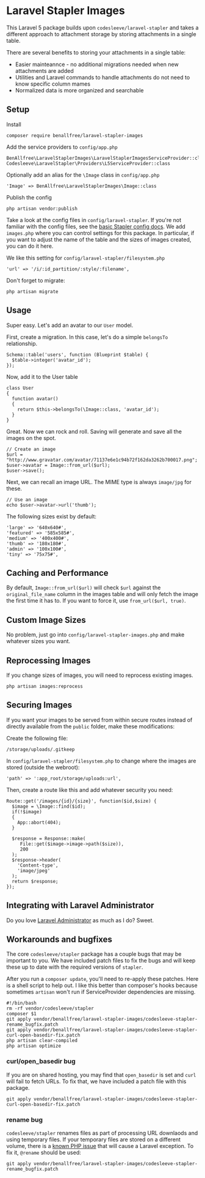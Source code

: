 # Laravel Stapler Images

This Laravel 5 package builds upon `codesleeve/laravel-stapler` and takes a different approach to attachment storage by storing attachments in a single table.

There are several benefits to storing your attachments in a single table:

* Easier mainteannce - no additional migrations needed when new attachments are added
* Utilities and Laravel commands to handle attachments do not need to know specific column mames
* Normalized data is more organized and searchable

## Setup

Install

    composer require benallfree/laravel-stapler-images

Add the service providers to `config/app.php`

    BenAllfree\LaravelStaplerImages\LaravelStaplerImagesServiceProvider::class
    Codesleeve\LaravelStapler\Providers\L5ServiceProvider::class    

Optionally add an alias for the `\Image` class in `config/app.php`

    'Image' => BenAllfree\LaravelStaplerImages\Image::class

Publish the config

    php artisan vendor:publish

Take a look at the config files in `config/laravel-stapler`. If you're not familiar with the config files, see the [basic Stapler config docs](https://github.com/CodeSleeve/stapler/blob/master/docs/configuration.md). We add `images.php` where you can control settings for this package. In particular, if you want to adjust the name of the table and the sizes of images created, you can do it here.

We like this setting for `config/laravel-stapler/filesystem.php`

    'url' => '/i/:id_partition/:style/:filename',

Don't forget to migrate:

    php artisan migrate

## Usage

Super easy. Let's add an avatar to our `User` model.

First, create a migration. In this case, let's do a simple `belongsTo` relationship.

    Schema::table('users', function (Blueprint $table) {
      $table->integer('avatar_id');
    });

Now, add it to the User table

    class User
    {
      function avatar()
      {
        return $this->belongsTo(\Image::class, 'avatar_id');
      }
    }

Great. Now we can rock and roll. Saving will generate and save all the images on the spot.

    // Create an image
    $url = "http://www.gravatar.com/avatar/71137e6e1c94b72f162da3262b700017.png";
    $user->avatar = Image::from_url($url);
    $user->save();

Next, we can recall an image URL. The MIME type is always `image/jpg` for these.

    // Use an image
    echo $user->avatar->url('thumb');

The following sizes exist by default:

    'large' => '640x640#',
    'featured' => '585x585#',
    'medium' => '400x400#',
    'thumb' => '180x180#',
    'admin' => '100x100#',
    'tiny' => '75x75#',

## Caching and Performance

By default, `Image::from_url($url)` will check `$url` against the `original_file_name` column in the images table and will only fetch the image the first time it has to. If you want to force it, use `from_url($url, true)`.

## Custom Image Sizes

No problem, just go into `config/laravel-stapler-images.php` and make whatever sizes you want.

## Reprocessing Images

If you change sizes of images, you will need to reprocess existing images.

    php artisan images:reprocess

## Securing Images

If you want your images to be served from within secure routes instead of directly available from the `public` folder, make these modifications:

Create the following file:

    /storage/uploads/.gitkeep

In `config/laravel-stapler/filesystem.php` to change where the images are stored (outside the webroot):

	'path' => ':app_root/storage/uploads:url',

Then, create a route like this and add whatever security you need:

    Route::get('/images/{id}/{size}', function($id,$size) {
      $image = \Image::find($id);
      if(!$image)
      {
        App::abort(404);
      }
  
      $response = Response::make(
         File::get($image->image->path($size)), 
         200
      );
      $response->header(
        'Content-type',
        'image/jpeg'
      );
      return $response;
    });

## Integrating with Laravel Administrator

Do you love [Laravel Administrator](https://github.com/FrozenNode/Laravel-Administrator) as much as I do? Sweet.


## Workarounds and bugfixes

The core `codesleeve/stapler` package has a couple bugs that may be important to you. We have included patch files to fix the bugs and will keep these up to date with the required versions of `stapler`.

After you run a `composer update`, you'll need to re-apply these patches. Here is a shell script to help out. I like this better than composer's hooks because sometimes `artisan` won't run if ServiceProvider dependencies are missing.

    #!/bin/bash
    rm -rf vendor/codesleeve/stapler
    composer $1
    git apply vendor/benallfree/laravel-stapler-images/codesleeve-stapler-rename_bugfix.patch
    git apply vendor/benallfree/laravel-stapler-images/codesleeve-stapler-curl-open-basedir-fix.patch
    php artisan clear-compiled
    php artisan optimize

### curl/open_basedir bug

If you are on shared hosting, you may find that `open_basedir` is set and `curl` will fail to fetch URLs. To fix that, we have included a patch file with this package.

    git apply vendor/benallfree/laravel-stapler-images/codesleeve-stapler-curl-open-basedir-fix.patch

### rename bug

`codesleeve/stapler` renames files as part of processing URL downlaods and using temporary files. If your temporary files are stored on a different volume, there is a [known PHP issue](https://bugs.php.net/bug.php?id=50676) that will cause a Laravel exception. To fix it, `@rename` should be used:

    git apply vendor/benallfree/laravel-stapler-images/codesleeve-stapler-rename_bugfix.patch


 